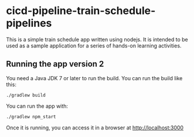 # cicd-pipeline-train-schedule-pipelines

This is a simple train schedule app written using nodejs. It is intended to be used as a sample application for a series of hands-on learning activities.

## Running the app version 2

You need a Java JDK 7 or later to run the build. You can run the build like this:

    ./gradlew build

You can run the app with:

    ./gradlew npm_start

Once it is running, you can access it in a browser at [http://localhost:3000](http://localhost:3000)
